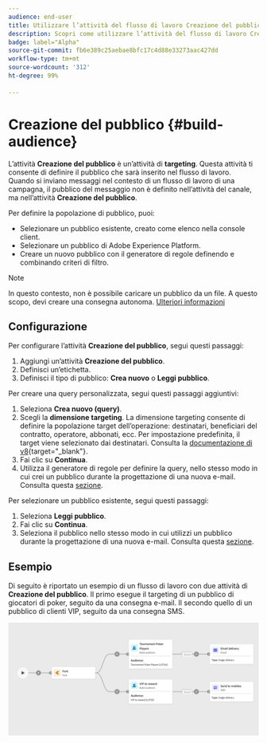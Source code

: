 ```yaml
---
audience: end-user
title: Utilizzare l’attività del flusso di lavoro Creazione del pubblico
description: Scopri come utilizzare l’attività del flusso di lavoro Creazione del pubblico
badge: label="Alpha"
source-git-commit: fb6e389c25aebae8bfc17c4d88e33273aac427dd
workflow-type: tm+mt
source-wordcount: '312'
ht-degree: 99%

---
```



# Creazione del pubblico {#build-audience}

L’attività **Creazione del pubblico** è un’attività di **targeting**. Questa attività ti consente di definire il pubblico che sarà inserito nel flusso di lavoro. Quando si inviano messaggi nel contesto di un flusso di lavoro di una campagna, il pubblico del messaggio non è definito nell’attività del canale, ma nell’attività **Creazione del pubblico**.

Per definire la popolazione di pubblico, puoi:

* Selezionare un pubblico esistente, creato come elenco nella console client.
* Selezionare un pubblico di Adobe Experience Platform.
* Creare un nuovo pubblico con il generatore di regole definendo e combinando criteri di filtro.

>[!NOTE]
>
>In questo contesto, non è possibile caricare un pubblico da un file. A questo scopo, devi creare una consegna autonoma. [Ulteriori informazioni](../../audience/about-audiences.md)

<!--
The **Build audience** activity can be placed at the beginning of the workflow or after any other activity. Any activity can be placed after the **Build audience**.
-->

## Configurazione

Per configurare l’attività **Creazione del pubblico**, segui questi passaggi:

1. Aggiungi un’attività **Creazione del pubblico**.
1. Definisci un’etichetta.
1. Definisci il tipo di pubblico: **Crea nuovo** o **Leggi pubblico**.

Per creare una query personalizzata, segui questi passaggi aggiuntivi:

1. Seleziona **Crea nuovo (query)**.
1. Scegli la **dimensione targeting**. La dimensione targeting consente di definire la popolazione target dell’operazione: destinatari, beneficiari del contratto, operatore, abbonati, ecc. Per impostazione predefinita, il target viene selezionato dai destinatari. Consulta la [documentazione di v8](https://experienceleague.adobe.com/docs/campaign/automation/workflows/introduction/wf-type/targeting-workflows.html?lang=it#targeting-and-filtering-dimensions){target="_blank"}.
1. Fai clic su **Continua**.
1. Utilizza il generatore di regole per definire la query, nello stesso modo in cui crei un pubblico durante la progettazione di una nuova e-mail. Consulta questa [sezione](../../audience/segment-builder.md).

Per selezionare un pubblico esistente, segui questi passaggi:

1. Seleziona **Leggi pubblico**.
1. Fai clic su **Continua**.
1. Seleziona il pubblico nello stesso modo in cui utilizzi un pubblico durante la progettazione di una nuova e-mail. Consulta questa [sezione](../../audience/add-audience.md).

## Esempio

Di seguito è riportato un esempio di un flusso di lavoro con due attività di **Creazione del pubblico**. Il primo esegue il targeting di un pubblico di giocatori di poker, seguito da una consegna e-mail. Il secondo quello di un pubblico di clienti VIP, seguito da una consegna SMS.

![](../assets/workflow-audience-example.png)